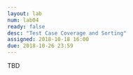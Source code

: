 ```yaml
---
layout: lab
num: lab04
ready: false
desc: "Test Case Coverage and Sorting"
assigned: 2018-10-18 16:00
due: 2018-10-26 23:59
---
```


TBD

